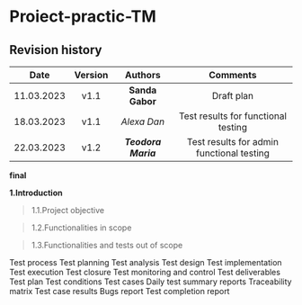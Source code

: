 # Proiect-practic-TM
## Revision history
| Date | Version | Authors | Comments |
| :-----: | :---: | :---: |:---: |
| 11.03.2023 | v1.1| **Sanda Gabor** | Draft plan|
| 18.03.2023 | v1.1| _Alexa Dan_ | Test results for functional testing |
| 22.03.2023 | v1.2| ___Teodora Maria___ | Test results for admin functional testing |
**final**

**1.Introduction**

  > 1.1.Project objective
  
  > 1.2.Functionalities in scope
  
  > 1.3.Functionalities and tests out of scope
  
Test process
Test planning
Test analysis
Test design
Test implementation
Test execution
Test closure
Test monitoring and control
Test deliverables
Test plan
Test conditions
Test cases
Daily test summary reports
Traceability matrix
Test case results
Bugs report
Test completion report
